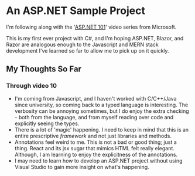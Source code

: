 # An ASP.NET Sample Project

I'm following along with the '[ASP.NET 101](https://www.youtube.com/playlist?list=PLdo4fOcmZ0oW8nviYduHq7bmKode-p8Wy)' video series from Microsoft.

This is my first ever project with C#, and I'm hoping ASP.NET, Blazor, and Razor are analogous enough to the Javascript and MERN stack development I've learned so far to allow me to pick up on it quickly.

## My Thoughts So Far

### Through video 10

* I'm coming from Javascript, and I haven't worked with C/C++/Java since university, so coming back to a typed language is interesting. The verbosity can be annoying sometimes, but I do enjoy the extra checking - both from the language, and from myself reading over code and explicitly seeing the types.
* There is a lot of 'magic' happening. I need to keep in mind that this is an entire prescriptive *framework* and not just libraries and methods.
* Annotations feel weird to me. This is not a bad or good thing; just a thing. React and its jsx sugar that mimics HTML felt really elegant. Although, I am learning to enjoy the explicitness of the annotations.
* I may need to learn how to develop an ASP.NET project without using Visual Studio to gain more insight on what's happening.
